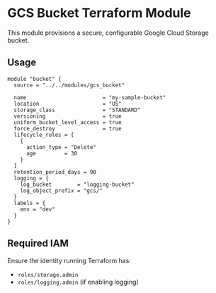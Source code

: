 # GCS Bucket Terraform Module

This module provisions a secure, configurable Google Cloud Storage bucket.

## Usage

```hcl
module "bucket" {
  source = "../../modules/gcs_bucket"

  name                        = "my-sample-bucket"
  location                    = "US"
  storage_class               = "STANDARD"
  versioning                  = true
  uniform_bucket_level_access = true
  force_destroy               = true
  lifecycle_rules = [
    {
      action_type = "Delete"
      age         = 30
    }
  ]
  retention_period_days = 90
  logging = {
    log_bucket        = "logging-bucket"
    log_object_prefix = "gcs/"
  }
  labels = {
    env = "dev"
  }
}
```

## Required IAM
Ensure the identity running Terraform has:
- `roles/storage.admin`
- `roles/logging.admin` (if enabling logging)